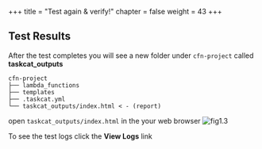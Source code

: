 +++
title = "Test again & verify!"
chapter = false
weight = 43
+++


## Test Results

After the test completes you will see a new folder under `cfn-project` called **taskcat_outputs**
```
cfn-project
├── lambda_functions
├── templates
├── .taskcat.yml
└── taskcat_outputs/index.html < - (report)

```

open `taskcat_outputs/index.html` in the your web browser
![fig1.3](/10_lab1/images/fig_lab1.3.png)

To see the test logs click the **View Logs** link
